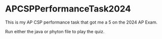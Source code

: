 # APCSPPerformanceTask2024
This is my AP CSP performance task that got me a 5 on the 2024 AP Exam.

Run either the java or phyton file to play the quiz. 
